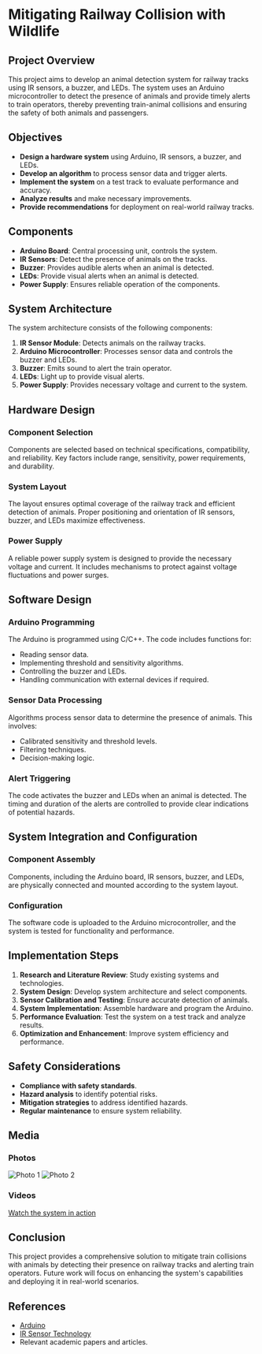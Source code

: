 # Mitigating Railway Collision with Wildlife

## Project Overview

This project aims to develop an animal detection system for railway tracks using IR sensors, a buzzer, and LEDs. The system uses an Arduino microcontroller to detect the presence of animals and provide timely alerts to train operators, thereby preventing train-animal collisions and ensuring the safety of both animals and passengers.

## Objectives

- **Design a hardware system** using Arduino, IR sensors, a buzzer, and LEDs.
- **Develop an algorithm** to process sensor data and trigger alerts.
- **Implement the system** on a test track to evaluate performance and accuracy.
- **Analyze results** and make necessary improvements.
- **Provide recommendations** for deployment on real-world railway tracks.

## Components

- **Arduino Board**: Central processing unit, controls the system.
- **IR Sensors**: Detect the presence of animals on the tracks.
- **Buzzer**: Provides audible alerts when an animal is detected.
- **LEDs**: Provide visual alerts when an animal is detected.
- **Power Supply**: Ensures reliable operation of the components.

## System Architecture

The system architecture consists of the following components:

1. **IR Sensor Module**: Detects animals on the railway tracks.
2. **Arduino Microcontroller**: Processes sensor data and controls the buzzer and LEDs.
3. **Buzzer**: Emits sound to alert the train operator.
4. **LEDs**: Light up to provide visual alerts.
5. **Power Supply**: Provides necessary voltage and current to the system.

## Hardware Design

### Component Selection

Components are selected based on technical specifications, compatibility, and reliability. Key factors include range, sensitivity, power requirements, and durability.

### System Layout

The layout ensures optimal coverage of the railway track and efficient detection of animals. Proper positioning and orientation of IR sensors, buzzer, and LEDs maximize effectiveness.

### Power Supply

A reliable power supply system is designed to provide the necessary voltage and current. It includes mechanisms to protect against voltage fluctuations and power surges.

## Software Design

### Arduino Programming

The Arduino is programmed using C/C++. The code includes functions for:
- Reading sensor data.
- Implementing threshold and sensitivity algorithms.
- Controlling the buzzer and LEDs.
- Handling communication with external devices if required.

### Sensor Data Processing

Algorithms process sensor data to determine the presence of animals. This involves:
- Calibrated sensitivity and threshold levels.
- Filtering techniques.
- Decision-making logic.

### Alert Triggering

The code activates the buzzer and LEDs when an animal is detected. The timing and duration of the alerts are controlled to provide clear indications of potential hazards.

## System Integration and Configuration

### Component Assembly

Components, including the Arduino board, IR sensors, buzzer, and LEDs, are physically connected and mounted according to the system layout.

### Configuration

The software code is uploaded to the Arduino microcontroller, and the system is tested for functionality and performance.

## Implementation Steps

1. **Research and Literature Review**: Study existing systems and technologies.
2. **System Design**: Develop system architecture and select components.
3. **Sensor Calibration and Testing**: Ensure accurate detection of animals.
4. **System Implementation**: Assemble hardware and program the Arduino.
5. **Performance Evaluation**: Test the system on a test track and analyze results.
6. **Optimization and Enhancement**: Improve system efficiency and performance.

## Safety Considerations

- **Compliance with safety standards**.
- **Hazard analysis** to identify potential risks.
- **Mitigation strategies** to address identified hazards.
- **Regular maintenance** to ensure system reliability.

## Media

### Photos

![Photo 1](path/to/your/photo1.jpg)
![Photo 2](path/to/your/photo2.jpg)

### Videos

[Watch the system in action](https://www.youtube.com/watch?v=your_video_link)

## Conclusion

This project provides a comprehensive solution to mitigate train collisions with animals by detecting their presence on railway tracks and alerting train operators. Future work will focus on enhancing the system's capabilities and deploying it in real-world scenarios.

## References

- [Arduino](https://www.arduino.cc/)
- [IR Sensor Technology](https://en.wikipedia.org/wiki/Infrared_sensor)
- Relevant academic papers and articles.
